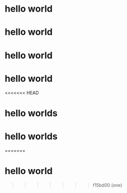 # hello world
# hello world
# hello world
# hello world
<<<<<<< HEAD
# hello worlds
# hello worlds
=======
# hello world
>>>>>>> f15bd00 (one)
